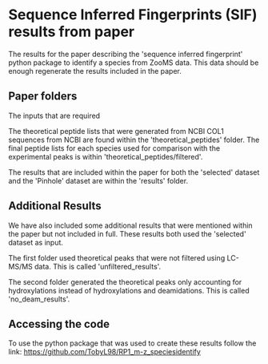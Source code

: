 # Sequence Inferred Fingerprints (SIF) results from paper
The results for the paper describing the 'sequence inferred fingerprint' python package to identify a species from ZooMS data. This data should be enough regenerate the results included in the paper. 

## Paper folders
The inputs that are required 

The theoretical peptide lists that were generated from NCBI COL1 sequences from NCBI are found within the 'theoretical_peptides' folder. The final peptide lists for each species  used for comparison with the experimental peaks is within 'theoretical_peptides/filtered'.

The results that are included within the paper for both the 'selected' dataset and the 'Pinhole' dataset are within the 'results' folder.

## Additional Results
We have also included some additional results that were mentioned within the paper but not included in full. These results both used the 'selected' dataset as input.

The first folder used theoretical peaks that were not filtered using LC-MS/MS data. This is called 'unfiltered_results'.

The second folder generated the theoretical peaks only accounting for hydroxylations instead of hydroxylations and deamidations. This is called 'no_deam_results'.

## Accessing the code
To use the python package that was used to create these results follow the link:
https://github.com/TobyL98/RP1_m-z_speciesidentify

